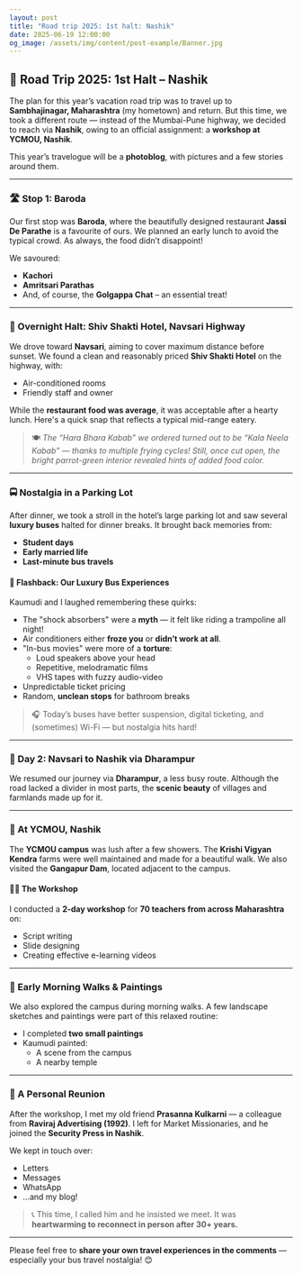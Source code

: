 ```yaml
---
layout: post
title: "Road trip 2025: 1st halt: Nashik"
date: 2025-06-19 12:00:00
og_image: /assets/img/content/post-example/Banner.jpg
---
```


## 🚗 Road Trip 2025: 1st Halt – Nashik

The plan for this year’s vacation road trip was to travel up to **Sambhajinagar, Maharashtra** (my hometown) and return. But this time, we took a different route — instead of the Mumbai-Pune highway, we decided to reach via **Nashik**, owing to an official assignment: a **workshop at YCMOU, Nashik**.

This year’s travelogue will be a **photoblog**, with pictures and a few stories around them.

---

### 🛣 Stop 1: Baroda

Our first stop was **Baroda**, where the beautifully designed restaurant **Jassi De Parathe** is a favourite of ours. We planned an early lunch to avoid the typical crowd. As always, the food didn’t disappoint!

We savoured:

- **Kachori**
- **Amritsari Parathas**
- And, of course, the **Golgappa Chat** – an essential treat!

---

### 🏨 Overnight Halt: Shiv Shakti Hotel, Navsari Highway

We drove toward **Navsari**, aiming to cover maximum distance before sunset. We found a clean and reasonably priced **Shiv Shakti Hotel** on the highway, with:

- Air-conditioned rooms  
- Friendly staff and owner

While the **restaurant food was average**, it was acceptable after a hearty lunch. Here's a quick snap that reflects a typical mid-range eatery.

> 🍽 *The “Hara Bhara Kabab” we ordered turned out to be “Kala Neela Kabab” — thanks to multiple frying cycles! Still, once cut open, the bright parrot-green interior revealed hints of added food color.*

---

### 🚍 Nostalgia in a Parking Lot

After dinner, we took a stroll in the hotel’s large parking lot and saw several **luxury buses** halted for dinner breaks. It brought back memories from:

- **Student days**
- **Early married life**
- **Last-minute bus travels**

#### 🚌 Flashback: Our Luxury Bus Experiences

Kaumudi and I laughed remembering these quirks:

- The "shock absorbers" were a **myth** — it felt like riding a trampoline all night!
- Air conditioners either **froze you** or **didn’t work at all**.
- "In-bus movies" were more of a **torture**:
  - Loud speakers above your head  
  - Repetitive, melodramatic films  
  - VHS tapes with fuzzy audio-video  
- Unpredictable ticket pricing  
- Random, **unclean stops** for bathroom breaks

> 🎧 Today’s buses have better suspension, digital ticketing, and (sometimes) Wi-Fi — but nostalgia hits hard!

---

### 🌿 Day 2: Navsari to Nashik via Dharampur

We resumed our journey via **Dharampur**, a less busy route. Although the road lacked a divider in most parts, the **scenic beauty** of villages and farmlands made up for it.

---

### 🏫 At YCMOU, Nashik

The **YCMOU campus** was lush after a few showers. The **Krishi Vigyan Kendra** farms were well maintained and made for a beautiful walk. We also visited the **Gangapur Dam**, located adjacent to the campus.

#### 🧑‍🏫 The Workshop

I conducted a **2-day workshop** for **70 teachers from across Maharashtra** on:

- Script writing  
- Slide designing  
- Creating effective e-learning videos

---

### 🎨 Early Morning Walks & Paintings

We also explored the campus during morning walks. A few landscape sketches and paintings were part of this relaxed routine:

- I completed **two small paintings**
- Kaumudi painted:
  - A scene from the campus  
  - A nearby temple

---

### 👥 A Personal Reunion

After the workshop, I met my old friend **Prasanna Kulkarni** — a colleague from **Raviraj Advertising (1992)**. I left for Market Missionaries, and he joined the **Security Press in Nashik**.

We kept in touch over:

- Letters  
- Messages  
- WhatsApp  
- ...and my blog!

> 📞 This time, I called him and he insisted we meet. It was **heartwarming to reconnect in person after 30+ years.**

---

Please feel free to **share your own travel experiences in the comments** — especially your bus travel nostalgia! 😊
